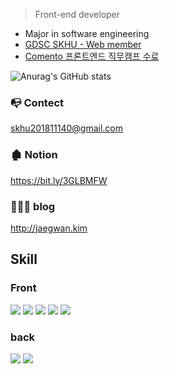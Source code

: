 > Front-end developer


* Major in software engineering
* <a href="https://github.com/GDSC-SKHU">GDSC SKHU - Web member</a>
* <a href="https://user-images.githubusercontent.com/50818389/208008419-a0706e72-0ee6-4ab2-957c-deed0abeded4.png">Comento 프론트엔드 직무캠프 수료</a>

![Anurag's GitHub stats](https://github-readme-stats.vercel.app/api?username=jaegwans&show_icons=true&theme=default)

### 📭 Contect 
skhu201811140@gmail.com

### 🏚 Notion
https://bit.ly/3GLBMFW

### 👨🏻‍💻 blog
http://jaegwan.kim

## Skill

### Front
<img src="https://img.shields.io/badge/React-9cf?style=flat-square&logo=react&logoColor=white"/>   <img src="https://img.shields.io/badge/ReactNative-ccf?style=flat-square&logo=react&logoColor=white"/> <img src="https://img.shields.io/badge/Next.js-000?style=flat-square&logo=next.js&logoColor=white"/> <img src="https://img.shields.io/badge/javascript-yellow?style=flat-square&logo=javascript&logoColor=white"/> 
<img src="https://img.shields.io/badge/typescript-blue?style=flat-square&logo=typescript&logoColor=skyblue"/></br>

### back
 <img src="https://img.shields.io/badge/node.js-green?style=flat-square&logo=node.js&logoColor=white"/> <img src="https://img.shields.io/badge/Spring-green?style=flat-square&logo=Spring&logoColor=white"/>
